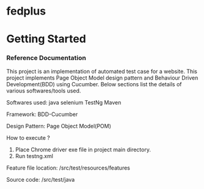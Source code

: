 # fedplus

# Getting Started

### Reference Documentation

This project is an implementation of automated test case for a website. This project implements Page Object Model design pattern and 
Behaviour Driven Development(BDD) using Cucumber. Below sections list the details of various softwares/tools used.

Softwares used:
java
selenium
TestNg
Maven

Framework:
BDD-Cucumber

Design Pattern:
Page Object Model(POM)

How to execute ?
1) Place Chrome driver exe file in project main directory.
2) Run testng.xml

Feature file location:
/src/test/resources/features

Source code:
/src/test/java





